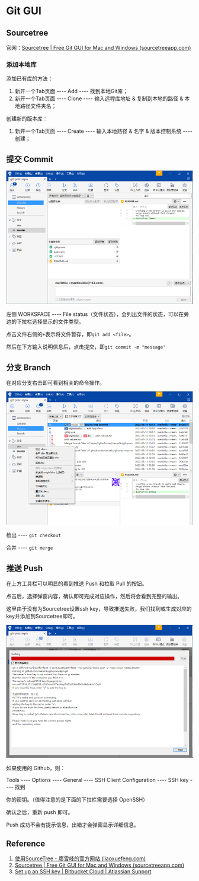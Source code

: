 # Git GUI

## Sourcetree

官网：[Sourcetree | Free Git GUI for Mac and Windows (sourcetreeapp.com)](https://www.sourcetreeapp.com/)

### 添加本地库

添加已有库的方法：

1. 新开一个Tab页面 ---- Add ---- 找到本地Git库；
2. 新开一个Tab页面 ---- Clone ---- 输入远程库地址 & 复制到本地的路径 & 本地路径文件夹名；

创建新的版本库：

1. 新开一个Tab页面 ---- Create ---- 输入本地路径 & 名字 & 版本控制系统 ---- 创建；

## 提交 Commit

![image-20220819124816160](../.gitbook/assets/git-gui.assets/image-20220819124816160.png)

左侧 WORKSPACE ---- File status（文件状态），会列出文件的状态，可以在旁边的下拉栏选择显示的文件类型。

点击文件右侧的`+`表示将文件暂存，即`git add <file>`。

然后在下方输入说明信息后，点击提交，即`git commit -m "message"`

## 分支 Branch

在对应分支右击即可看到相关的命令操作。

![image-20220819125529561](../.gitbook/assets/git-gui.assets/image-20220819125529561.png)

检出 ---- `git checkout`

合并 ---- `git merge `

## 推送 Push

在上方工具栏可以明显的看到推送 Push 和拉取 Pull 的按钮。

点击后，选择弹窗内容，确认即可完成对应操作，然后将会看到完整的输出。

这里由于没有为Sourcetree设置ssh key，导致推送失败，我们找到或生成对应的key并添加到Sourcetree即可。

![image-20220819130031289](../.gitbook/assets/git-gui.assets/image-20220819130031289.png)

如果使用的 Github，则：

Tools ---- Options ---- General ---- SSH Client Configuration ---- SSH key ---- 找到

你的密钥。（值得注意的是下面的下拉栏需要选择 OpenSSH）

确认之后，重新 push 即可。

Push 成功不会有提示信息，出错才会弹窗显示详细信息。

## Reference

1. [使用SourceTree - 廖雪峰的官方网站 (liaoxuefeng.com)](https://www.liaoxuefeng.com/wiki/896043488029600/1317161920364578#0)
2. [Sourcetree | Free Git GUI for Mac and Windows (sourcetreeapp.com)](https://www.sourcetreeapp.com/)
3. [Set up an SSH key | Bitbucket Cloud | Atlassian Support](https://support.atlassian.com/bitbucket-cloud/docs/set-up-an-ssh-key/?permissionViolation=true)